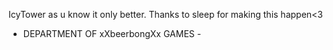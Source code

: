 IcyTower as u know it only better. Thanks to sleep for making this happen<3

- DEPARTMENT OF xXbeerbongXx GAMES - 
